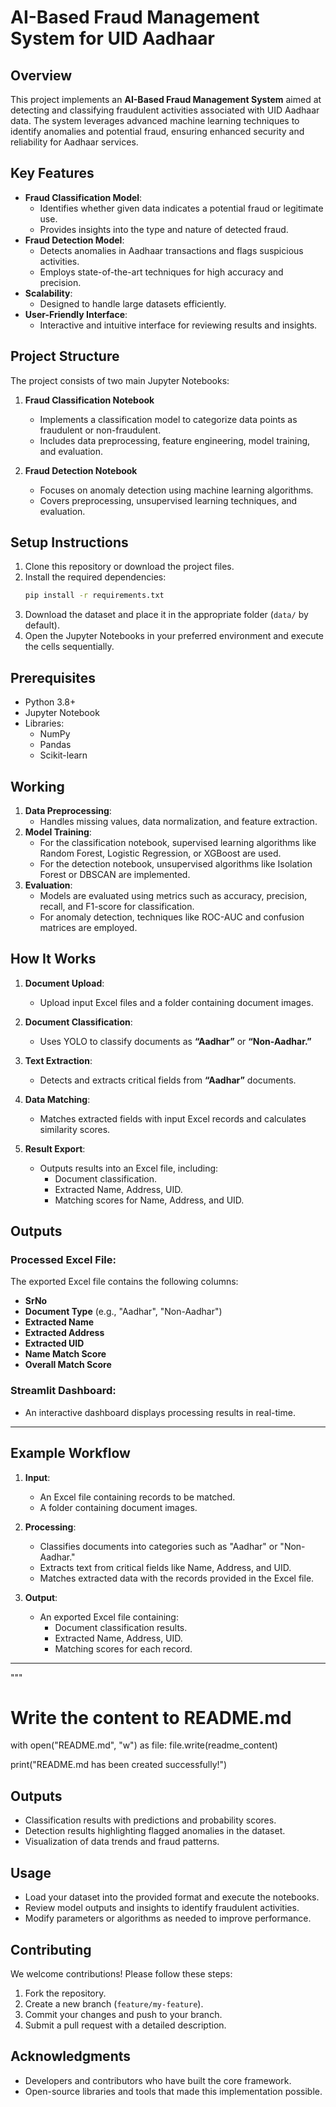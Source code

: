 # AI-Based Fraud Management System for UID Aadhaar

## Overview
This project implements an **AI-Based Fraud Management System** aimed at detecting and classifying fraudulent activities associated with UID Aadhaar data. The system leverages advanced machine learning techniques to identify anomalies and potential fraud, ensuring enhanced security and reliability for Aadhaar services.

## Key Features
- **Fraud Classification Model**:
  - Identifies whether given data indicates a potential fraud or legitimate use.
  - Provides insights into the type and nature of detected fraud.
- **Fraud Detection Model**:
  - Detects anomalies in Aadhaar transactions and flags suspicious activities.
  - Employs state-of-the-art techniques for high accuracy and precision.
- **Scalability**:
  - Designed to handle large datasets efficiently.
- **User-Friendly Interface**:
  - Interactive and intuitive interface for reviewing results and insights.

## Project Structure
The project consists of two main Jupyter Notebooks:

1. **Fraud Classification Notebook**
   - Implements a classification model to categorize data points as fraudulent or non-fraudulent.
   - Includes data preprocessing, feature engineering, model training, and evaluation.

2. **Fraud Detection Notebook**
   - Focuses on anomaly detection using machine learning algorithms.
   - Covers preprocessing, unsupervised learning techniques, and evaluation.

## Setup Instructions
1. Clone this repository or download the project files.
2. Install the required dependencies:
   ```bash
   pip install -r requirements.txt
   ```
3. Download the dataset and place it in the appropriate folder (`data/` by default).
4. Open the Jupyter Notebooks in your preferred environment and execute the cells sequentially.

## Prerequisites
- Python 3.8+
- Jupyter Notebook
- Libraries:
  - NumPy
  - Pandas
  - Scikit-learn

## Working
1. **Data Preprocessing**:
   - Handles missing values, data normalization, and feature extraction.
2. **Model Training**:
   - For the classification notebook, supervised learning algorithms like Random Forest, Logistic Regression, or XGBoost are used.
   - For the detection notebook, unsupervised algorithms like Isolation Forest or DBSCAN are implemented.
3. **Evaluation**:
   - Models are evaluated using metrics such as accuracy, precision, recall, and F1-score for classification.
   - For anomaly detection, techniques like ROC-AUC and confusion matrices are employed.
## How It Works
1. **Document Upload**:  
   - Upload input Excel files and a folder containing document images.
   
2. **Document Classification**:  
   - Uses YOLO to classify documents as **“Aadhar”** or **“Non-Aadhar.”**
   
3. **Text Extraction**:  
   - Detects and extracts critical fields from **“Aadhar”** documents.
   
4. **Data Matching**:  
   - Matches extracted fields with input Excel records and calculates similarity scores.
   
5. **Result Export**:  
   - Outputs results into an Excel file, including:  
     - Document classification.  
     - Extracted Name, Address, UID.  
     - Matching scores for Name, Address, and UID.  

## Outputs

### Processed Excel File:
The exported Excel file contains the following columns:
- **SrNo**  
- **Document Type** (e.g., "Aadhar", "Non-Aadhar")  
- **Extracted Name**  
- **Extracted Address**  
- **Extracted UID**  
- **Name Match Score**  
- **Overall Match Score**  

### Streamlit Dashboard:
- An interactive dashboard displays processing results in real-time.  

---

## Example Workflow

1. **Input**:  
   - An Excel file containing records to be matched.  
   - A folder containing document images.  

2. **Processing**:  
   - Classifies documents into categories such as "Aadhar" or "Non-Aadhar."  
   - Extracts text from critical fields like Name, Address, and UID.  
   - Matches extracted data with the records provided in the Excel file.  

3. **Output**:  
   - An exported Excel file containing:  
     - Document classification results.  
     - Extracted Name, Address, UID.  
     - Matching scores for each record.  

---
"""

# Write the content to README.md
with open("README.md", "w") as file:
    file.write(readme_content)

print("README.md has been created successfully!")

## Outputs
- Classification results with predictions and probability scores.
- Detection results highlighting flagged anomalies in the dataset.
- Visualization of data trends and fraud patterns.

## Usage
- Load your dataset into the provided format and execute the notebooks.
- Review model outputs and insights to identify fraudulent activities.
- Modify parameters or algorithms as needed to improve performance.

## Contributing
We welcome contributions! Please follow these steps:
1. Fork the repository.
2. Create a new branch (`feature/my-feature`).
3. Commit your changes and push to your branch.
4. Submit a pull request with a detailed description.

## Acknowledgments
- Developers and contributors who have built the core framework.
- Open-source libraries and tools that made this implementation possible.

